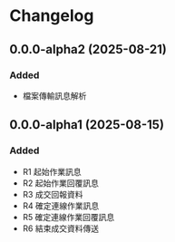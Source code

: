 # Changelog

## 0.0.0-alpha2 (2025-08-21)

### Added
* 檔案傳輸訊息解析

## 0.0.0-alpha1 (2025-08-15)

### Added

* R1 起始作業訊息
* R2 起始作業回覆訊息
* R3 成交回報資料
* R4 確定連線作業訊息
* R5 確定連線作業回覆訊息
* R6 結束成交資料傳送

